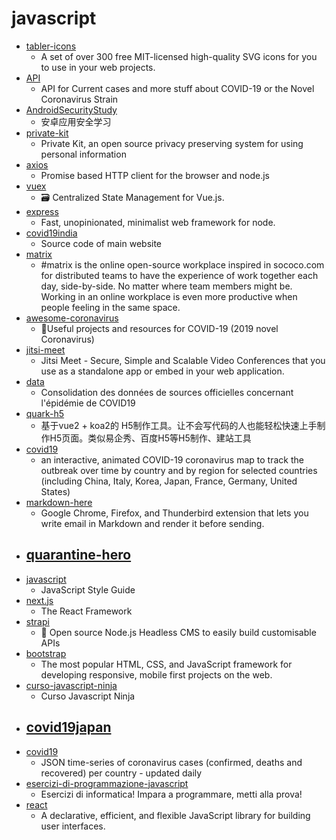 # javascript
- [tabler-icons](https://github.com/tabler/tabler-icons)
  - A set of over 300 free MIT-licensed high-quality SVG icons for you to use in your web projects.
- [API](https://github.com/NovelCOVID/API)
  - API for Current cases and more stuff about COVID-19 or the Novel Coronavirus Strain
- [AndroidSecurityStudy](https://github.com/r0ysue/AndroidSecurityStudy)
  - 安卓应用安全学习
- [private-kit](https://github.com/tripleblindmarket/private-kit)
  - Private Kit, an open source privacy preserving system for using personal information
- [axios](https://github.com/axios/axios)
  - Promise based HTTP client for the browser and node.js
- [vuex](https://github.com/vuejs/vuex)
  - 🗃️ Centralized State Management for Vue.js.
- [express](https://github.com/expressjs/express)
  - Fast, unopinionated, minimalist web framework for node.
- [covid19india](https://github.com/covid19india/covid19india)
  - Source code of main website
- [matrix](https://github.com/ResultadosDigitais/matrix)
  - #matrix is the online open-source workplace inspired in sococo.com for distributed teams to have the experience of work together each day, side-by-side. No matter where team members might be. Working in an online workplace is even more productive when people feeling in the same space.
- [awesome-coronavirus](https://github.com/soroushchehresa/awesome-coronavirus)
  - 🦠Useful projects and resources for COVID-19 (2019 novel Coronavirus)
- [jitsi-meet](https://github.com/jitsi/jitsi-meet)
  - Jitsi Meet - Secure, Simple and Scalable Video Conferences that you use as a standalone app or embed in your web application.
- [data](https://github.com/opencovid19-fr/data)
  - Consolidation des données de sources officielles concernant l'épidémie de COVID19
- [quark-h5](https://github.com/huangwei9527/quark-h5)
  - 基于vue2 + koa2的 H5制作工具。让不会写代码的人也能轻松快速上手制作H5页面。类似易企秀、百度H5等H5制作、建站工具
- [covid19](https://github.com/stevenliuyi/covid19)
  - an interactive, animated COVID-19 coronavirus map to track the outbreak over time by country and by region for selected countries (including China, Italy, Korea, Japan, France, Germany, United States)
- [markdown-here](https://github.com/adam-p/markdown-here)
  - Google Chrome, Firefox, and Thunderbird extension that lets you write email in Markdown and render it before sending.
- [quarantine-hero](https://github.com/kenodressel/quarantine-hero)
  - 
- [javascript](https://github.com/airbnb/javascript)
  - JavaScript Style Guide
- [next.js](https://github.com/zeit/next.js)
  - The React Framework
- [strapi](https://github.com/strapi/strapi)
  - 🚀 Open source Node.js Headless CMS to easily build customisable APIs
- [bootstrap](https://github.com/twbs/bootstrap)
  - The most popular HTML, CSS, and JavaScript framework for developing responsive, mobile first projects on the web.
- [curso-javascript-ninja](https://github.com/da2k/curso-javascript-ninja)
  - Curso Javascript Ninja
- [covid19japan](https://github.com/reustle/covid19japan)
  - 
- [covid19](https://github.com/pomber/covid19)
  - JSON time-series of coronavirus cases (confirmed, deaths and recovered) per country - updated daily
- [esercizi-di-programmazione-javascript](https://github.com/AlbertoOlla/esercizi-di-programmazione-javascript)
  - Esercizi di informatica! Impara a programmare, metti alla prova!
- [react](https://github.com/facebook/react)
  - A declarative, efficient, and flexible JavaScript library for building user interfaces.
